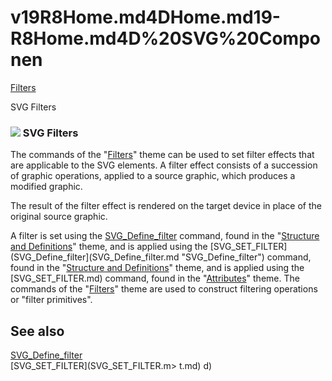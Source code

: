 # v19R8Home.md4DHome.md19-R8Home.md4D%20SVG%20Componen

[Filters](Filters.md)

SVG Filters

### ![](..Home.md..Home.mdimageHome.mdarticle16x16Home.mdak_200.png) SVG Filters  

The commands of the "[Filters](Filters.md "Filters")" theme can be used to set filter effects that are applicable to the SVG elements. A filter effect consists of a succession of graphic operations, applied to a source graphic, which produces a modified graphic.

The result of the filter effect is rendered on the target device in place of the original source graphic.

A filter is set using the [SVG_Define_filter](SVG_Define_filter.md "SVG_Define_filter") command, found in the "[Structure and Definitions](Structure%20and%20Definitions.md "Structure and Definitions")" theme, and is applied using the [SVG_SET_FILTER](SVG_Define_filter](SVG_Define_filter.md "SVG_Define_filter") command, found in the "[Structure and Definitions](Structure%20and%20Definitions.md "Structure and Definitions")" theme, and is applied using the [SVG_SET_FILTER.md)  command, found in the "[Attributes](Attributes.md "Attributes")" theme. The commands of the "[Filters](Filters.md "Filters")" theme are used to construct filtering operations or "filter primitives".

## See also

[SVG_Define_filter](SVG_Define_filter.md)  
[SVG_SET_FILTER](SVG_SET_FILTER.m> t.md)
d)
